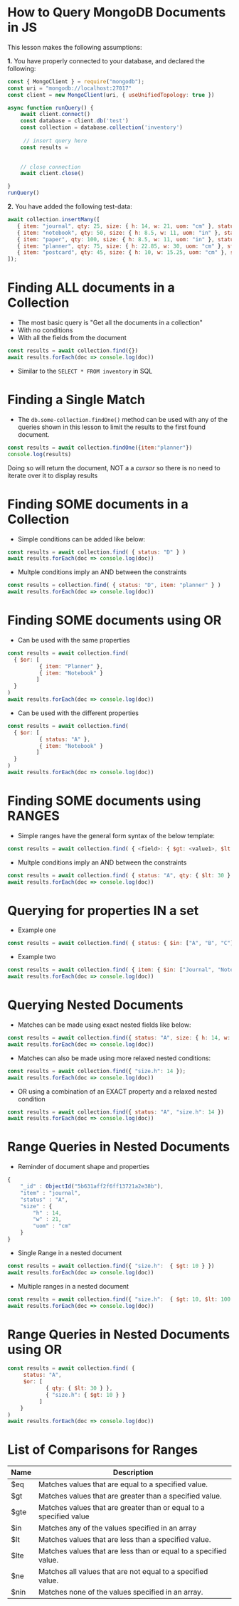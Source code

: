 # How to Query MongoDB Documents in JS

This lesson makes the following assumptions:

**1.** You have properly connected to your database, and declared the following:

```javascript
const { MongoClient } = require("mongodb");
const uri = "mongodb://localhost:27017"
const client = new MongoClient(uri, { useUnifiedTopology: true })

async function runQuery() {
    await client.connect()
    const database = client.db('test')
    const collection = database.collection('inventory')
    
     // insert query here
    const results =  

 
    // close connection
    await client.close()

}
runQuery()
```
**2.** You have added the following test-data:

```javascript
await collection.insertMany([
   { item: "journal", qty: 25, size: { h: 14, w: 21, uom: "cm" }, status: "A" },
   { item: "notebook", qty: 50, size: { h: 8.5, w: 11, uom: "in" }, status: "A" },
   { item: "paper", qty: 100, size: { h: 8.5, w: 11, uom: "in" }, status: "D" },
   { item: "planner", qty: 75, size: { h: 22.85, w: 30, uom: "cm" }, status: "D" },
   { item: "postcard", qty: 45, size: { h: 10, w: 15.25, uom: "cm" }, status: "A" }
]);

```

# Finding ALL documents in a Collection

* The most basic query is "Get all the documents in a collection"
* With no conditions
* With all the fields from the document

```javascript
const results = await collection.find({})
await results.forEach(doc => console.log(doc))
```

* Similar to the `SELECT * FROM inventory` in SQL

# Finding a Single Match

* The `db.some-collection.findOne()` method can be used with any of the queries shown in this lesson to limit the results to the first found document.

```javascript
const results = await collection.findOne({item:"planner"})
console.log(results)
```

Doing so will return the document, NOT a a *cursor* so there is no need to iterate over it to display results

# Finding SOME documents in a Collection

* Simple conditions can be added like below:

```javascript
const results = await collection.find( { status: "D" } )
await results.forEach(doc => console.log(doc))
```

* Multple conditions imply an AND between the constraints

```javascript
const results = collection.find( { status: "D", item: "planner" } )
await results.forEach(doc => console.log(doc))
```

# Finding SOME documents using OR

* Can be used with the same properties

```javascript
const results = await collection.find(
  { $or: [
          { item: "Planner" },
          { item: "Notebook" }
         ]
  }
)
await results.forEach(doc => console.log(doc))
```

* Can be used with the different properties

```javascript
const results = await collection.find(
  { $or: [
          { status: "A" },
          { item: "Notebook" }
         ]
  }
)
await results.forEach(doc => console.log(doc))
```

# Finding SOME documents using RANGES

* Simple ranges have the general form syntax of the below template:

```javascript
const results = await collection.find( { <field>: { $gt: <value1>, $lt: <value2> } } );
```

* Multple conditions imply an AND between the constraints

```javascript
const results = await collection.find( { status: "A", qty: { $lt: 30 } } )
await results.forEach(doc => console.log(doc))
```

# Querying for properties IN a set

* Example one

```javascript
const results = await collection.find( { status: { $in: ["A", "B", "C"] } } )
```

* Example two

```javascript
const results = await collection.find( { item: { $in: ["Journal", "Notebook", "Paper"] } } )
await results.forEach(doc => console.log(doc))
```

# Querying Nested Documents

* Matches can be made using exact nested fields like below:

```javascript
const results = await collection.find({ status: "A", size: { h: 14, w: 21, uom: "cm" } })
await results.forEach(doc => console.log(doc))
```

* Matches can also be made using more relaxed nested conditions:

```javascript
const results = await collection.find({ "size.h": 14 });
await results.forEach(doc => console.log(doc))
```

* OR using a combination of an EXACT property and a relaxed nested condition

```javascript
const results = await collection.find({ status: "A", "size.h": 14 })
await results.forEach(doc => console.log(doc))
```

# Range Queries in Nested Documents

* Reminder of document shape and properties

```javascript
{
	"_id" : ObjectId("5b631aff2f6ff13721a2e38b"),
	"item" : "journal",
	"status" : "A",
	"size" : {
		"h" : 14,
		"w" : 21,
		"uom" : "cm"
	}
}
```

* Single Range in a nested document

```javascript
const results = await collection.find({ "size.h":  { $gt: 10 } })
await results.forEach(doc => console.log(doc))
```

* Multiple ranges in a nested document

```javascript
const results = await collection.find({ "size.h":  { $gt: 10, $lt: 100 } })
await results.forEach(doc => console.log(doc))
```

# Range Queries in Nested Documents using OR

```javascript
const results = await collection.find( {
     status: "A",
     $or: [
            { qty: { $lt: 30 } },
            { "size.h": { $gt: 10 } }
          ]
    }
)
await results.forEach(doc => console.log(doc))
```

# List of Comparisons for Ranges

| Name | Description                                                        |
|------|--------------------------------------------------------------------|
| $eq  | Matches values that are equal to a specified value.                |
| $gt  | Matches values that are greater than a specified value.            |
| $gte | Matches values that are greater than or equal to a specified value |
| $in  | Matches any of the values specified in an array                    |
| $lt  | Matches values that are less than a specified value.               |
| $lte | Matches values that are less than or equal to a specified value.   |
| $ne  | Matches all values that are not equal to a specified value.        |
| $nin | Matches none of the values specified in an array.                  |
